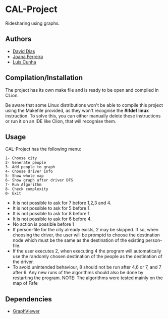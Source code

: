 # CAL-Project

Ridesharing using graphs.

## Authors

* [David Dias](https://github.com/daviddias99 "daviddias99")
* [Joana Ferreira](https://github.com/joanaferreira0011 "joanaferreira0011")
* [Luís Cunha](https://github.com/luispcunha "luispcunha")

## Compilation/Installation

The project has its own make file and is ready to be open and compiled in CLion. 

Be aware that some Linux distributions won't be able to compile this project using the Makefile provided, as they won't recognise the **#ifdef linux** instruction. To solve this, you can either manually delete these instructions or run it on an IDE like Clion, that will recognise them.

## Usage

CAL-Project has the following menu:

```
1- Choose city
2- Generate people
3- Add people to graph
4- Choose driver info
5- Show whole map
6- Show graph after driver DFS
7- Run Algorithm
8- Check complexity
0- Exit
```

* It is not possible to ask for 7 before 1,2,3 and 4. 
* It is not possible to ask for 5 before 1.
* It is not possible to ask for 8 before 1.
* It is not possible to ask for 6 before 4.
* No action is possible before 1
* If person-file for the city already exists, 2 may be skipped. If so, when choosing the driver, the user will be promptd to choose the destination node which must be the same as the destination of the existing person-file.
* If the user executes 2, when executing 4 the program will automatically use the randomly chosen destination of the people as the destination of the driver.
* To avoid unintended behaviour, 8 should not be run after 4,6 or 7, and 7 after 6. Any new runs of the algorithms should also be done by restarting the program.
NOTE: The algorithms were tested mainly on the map of Fafe
## Dependencies
* [GraphViewer](https://paginas.fe.up.pt/~rossetti/rrwiki/doku.php?id=teaching:1011:cal:graphviewer)
